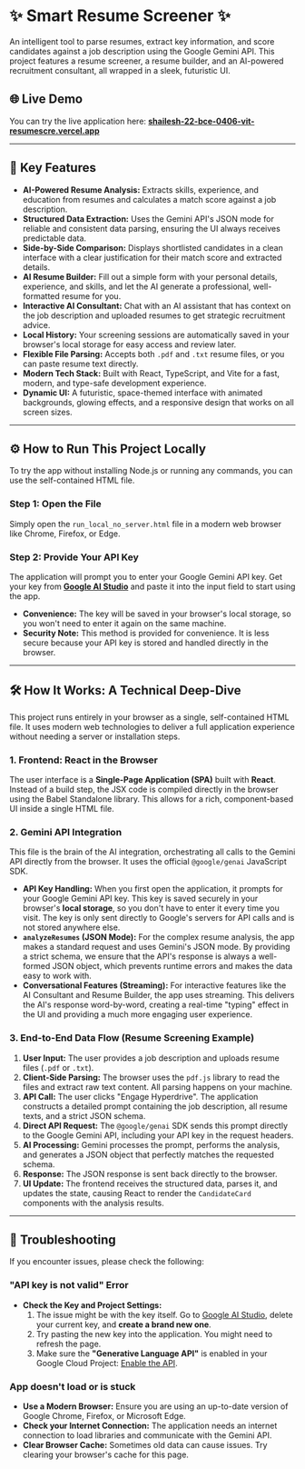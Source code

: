 # ✨ Smart Resume Screener ✨

An intelligent tool to parse resumes, extract key information, and score candidates against a job description using the Google Gemini API. This project features a resume screener, a resume builder, and an AI-powered recruitment consultant, all wrapped in a sleek, futuristic UI.

## 🌐 Live Demo

You can try the live application here: **[shailesh-22-bce-0406-vit-resumescre.vercel.app](https://shailesh-22-bce-0406-vit-resumescre.vercel.app/)**

---

## 🚀 Key Features

*   **AI-Powered Resume Analysis:** Extracts skills, experience, and education from resumes and calculates a match score against a job description.
*   **Structured Data Extraction:** Uses the Gemini API's JSON mode for reliable and consistent data parsing, ensuring the UI always receives predictable data.
*   **Side-by-Side Comparison:** Displays shortlisted candidates in a clean interface with a clear justification for their match score and extracted details.
*   **AI Resume Builder:** Fill out a simple form with your personal details, experience, and skills, and let the AI generate a professional, well-formatted resume for you.
*   **Interactive AI Consultant:** Chat with an AI assistant that has context on the job description and uploaded resumes to get strategic recruitment advice.
*   **Local History:** Your screening sessions are automatically saved in your browser's local storage for easy access and review later.
*   **Flexible File Parsing:** Accepts both `.pdf` and `.txt` resume files, or you can paste resume text directly.
*   **Modern Tech Stack:** Built with React, TypeScript, and Vite for a fast, modern, and type-safe development experience.
*   **Dynamic UI:** A futuristic, space-themed interface with animated backgrounds, glowing effects, and a responsive design that works on all screen sizes.

---

## ⚙️ How to Run This Project Locally

To try the app without installing Node.js or running any commands, you can use the self-contained HTML file.

### Step 1: Open the File
Simply open the `run_local_no_server.html` file in a modern web browser like Chrome, Firefox, or Edge.

### Step 2: Provide Your API Key
The application will prompt you to enter your Google Gemini API key. Get your key from **[Google AI Studio](https://aistudio.google.com/app/apikey)** and paste it into the input field to start using the app.

*   **Convenience:** The key will be saved in your browser's local storage, so you won't need to enter it again on the same machine.
*   **Security Note:** This method is provided for convenience. It is less secure because your API key is stored and handled directly in the browser.

---

## 🛠️ How It Works: A Technical Deep-Dive

This project runs entirely in your browser as a single, self-contained HTML file. It uses modern web technologies to deliver a full application experience without needing a server or installation steps.

### 1. Frontend: React in the Browser
The user interface is a **Single-Page Application (SPA)** built with **React**. Instead of a build step, the JSX code is compiled directly in the browser using the Babel Standalone library. This allows for a rich, component-based UI inside a single HTML file.

### 2. Gemini API Integration
This file is the brain of the AI integration, orchestrating all calls to the Gemini API directly from the browser. It uses the official `@google/genai` JavaScript SDK.

-   **API Key Handling:** When you first open the application, it prompts for your Google Gemini API key. This key is saved securely in your browser's **local storage**, so you don't have to enter it every time you visit. The key is only sent directly to Google's servers for API calls and is not stored anywhere else.
-   **`analyzeResumes` (JSON Mode):** For the complex resume analysis, the app makes a standard request and uses Gemini's JSON mode. By providing a strict schema, we ensure that the API's response is always a well-formed JSON object, which prevents runtime errors and makes the data easy to work with.
-   **Conversational Features (Streaming):** For interactive features like the AI Consultant and Resume Builder, the app uses streaming. This delivers the AI's response word-by-word, creating a real-time "typing" effect in the UI and providing a much more engaging user experience.

### 3. End-to-End Data Flow (Resume Screening Example)

1.  **User Input:** The user provides a job description and uploads resume files (`.pdf` or `.txt`).
2.  **Client-Side Parsing:** The browser uses the `pdf.js` library to read the files and extract raw text content. All parsing happens on your machine.
3.  **API Call:** The user clicks "Engage Hyperdrive". The application constructs a detailed prompt containing the job description, all resume texts, and a strict JSON schema.
4.  **Direct API Request:** The `@google/genai` SDK sends this prompt directly to the Google Gemini API, including your API key in the request headers.
5.  **AI Processing:** Gemini processes the prompt, performs the analysis, and generates a JSON object that perfectly matches the requested schema.
6.  **Response:** The JSON response is sent back directly to the browser.
7.  **UI Update:** The frontend receives the structured data, parses it, and updates the state, causing React to render the `CandidateCard` components with the analysis results.

---

## 🔧 Troubleshooting

If you encounter issues, please check the following:

### "API key is not valid" Error
-   **Check the Key and Project Settings:**
    1.  The issue might be with the key itself. Go to [Google AI Studio](https://aistudio.google.com/app/apikey), delete your current key, and **create a brand new one**.
    2.  Try pasting the new key into the application. You might need to refresh the page.
    3.  Make sure the **"Generative Language API"** is enabled in your Google Cloud Project: [Enable the API](https://console.cloud.google.com/apis/library/generativelanguage.googleapis.com).

### App doesn't load or is stuck
- **Use a Modern Browser:** Ensure you are using an up-to-date version of Google Chrome, Firefox, or Microsoft Edge.
- **Check your Internet Connection:** The application needs an internet connection to load libraries and communicate with the Gemini API.
- **Clear Browser Cache:** Sometimes old data can cause issues. Try clearing your browser's cache for this page.
